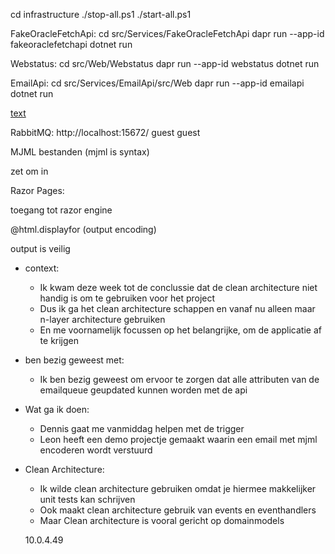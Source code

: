 cd infrastructure
./stop-all.ps1
./start-all.ps1

FakeOracleFetchApi:
cd src/Services/FakeOracleFetchApi
dapr run --app-id fakeoraclefetchapi dotnet run

Webstatus:
cd src/Web/Webstatus
dapr run --app-id webstatus dotnet run

EmailApi:
cd src/Services/EmailApi/src/Web
dapr run --app-id emailapi dotnet run

[text](http://localhost:4000)

RabbitMQ:
http://localhost:15672/
guest
guest

MJML bestanden (mjml is syntax)

zet om in

Razor Pages:

toegang tot razor engine

@html.displayfor (output encoding)

output is veilig

- context:
  - Ik kwam deze week tot de conclussie dat de clean architecture niet handig is om te gebruiken voor het project
  - Dus ik ga het clean architecture schappen en vanaf nu alleen maar n-layer architecture gebruiken
  - En me voornamelijk focussen op het belangrijke, om de applicatie af te krijgen
- ben bezig geweest met:
  - Ik ben bezig geweest om ervoor te zorgen dat alle attributen van de emailqueue geupdated kunnen worden met de api
- Wat ga ik doen:

  - Dennis gaat me vanmiddag helpen met de trigger
  - Leon heeft een demo projectje gemaakt waarin een email met mjml encoderen wordt verstuurd

- Clean Architecture:

  - Ik wilde clean architecture gebruiken omdat je hiermee makkelijker unit tests kan schrijven
  - Ook maakt clean architecture gebruik van events en eventhandlers
  - Maar Clean architecture is vooral gericht op domainmodels

  10.0.4.49
